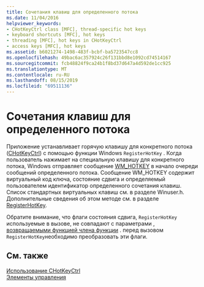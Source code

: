 ```yaml
---
title: Сочетания клавиш для определенного потока
ms.date: 11/04/2016
helpviewer_keywords:
- CHotKeyCtrl class [MFC], thread-specific hot keys
- keyboard shortcuts [MFC], hot keys
- threading [MFC], hot keys in CHotKeyCtrl
- access keys [MFC], hot keys
ms.assetid: b6021274-1498-483f-bcbf-ba5723547cc8
ms.openlocfilehash: 49bac6ac357924c26f131bbd8e1092cd74514167
ms.sourcegitcommit: fcb48824f9ca24b1f8bd37d647a4d592de1cc925
ms.translationtype: MT
ms.contentlocale: ru-RU
ms.lasthandoff: 08/15/2019
ms.locfileid: "69511136"
---
```

# <a name="thread-specific-hot-keys"></a>Сочетания клавиш для определенного потока

Приложение устанавливает горячую клавишу для конкретного потока ([CHotKeyCtrl](../mfc/reference/chotkeyctrl-class.md)) с помощью функции Windows `RegisterHotKey` . Когда пользователь нажимает на специальную клавишу для конкретного потока, Windows отправляет сообщение [WM_HOTKEY](/windows/win32/inputdev/wm-hotkey) в начало очереди сообщений определенного потока. Сообщение WM_HOTKEY содержит виртуальный код ключа, состояние сдвига и определяемый пользователем идентификатор определенного сочетания клавиш. Список стандартных виртуальных клавиш см. в разделе Winuser.h. Дополнительные сведения об этом методе см. в разделе [RegisterHotKey](/windows/win32/api/winuser/nf-winuser-registerhotkey).

Обратите внимание, что флаги состояния сдвига, `RegisterHotKey` используемые в вызове, не совпадают с параметрами [, возвращаемыми функцией члена функции](../mfc/reference/chotkeyctrl-class.md#gethotkey) . перед вызовом `RegisterHotKey`необходимо преобразовать эти флаги.

## <a name="see-also"></a>См. также

[Использование CHotKeyCtrl](../mfc/using-chotkeyctrl.md)<br/>
[Элементы управления](../mfc/controls-mfc.md)
